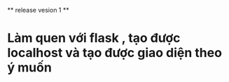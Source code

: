 ** release vesion 1 **
# Làm quen với flask , tạo được localhost và tạo được giao diện theo ý muốn

